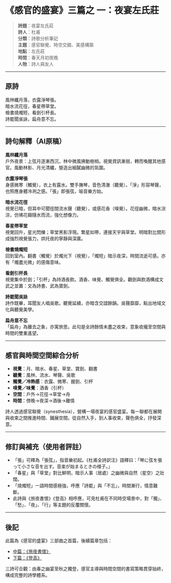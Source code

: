 # 《感官的盛宴》三篇之 一：夜宴左氏莊

> **詩題**：夜宴左氏莊  
> **詩人**：杜甫  
> **分類**：詩歌分析筆記  
> **主題**：感官聯覺、時空交錯、美感構築  
> **地點**：左氏莊  
> **時間**：春天月初夜晚  
> **人物**：詩人與友人

---

## 原詩

風林纖月落，衣露淨琴張。  
暗水流花徑，春星帶草堂。  
檢書燒燭短，看劍引杯長。  
詩罷聞吳詠，扁舟意不忘。

---

## 詩句解釋（AI原稿）

**風林纖月落**  
戶外夜景：上弦月逐漸西沉，林中微風拂動樹梢。視覺資訊漸弱，轉而喚醒其他感官。風動林影、月光清纖，營造出細膩幽微的氛圍。

**衣露淨琴張**  
身感微寒（觸覺），衣上有露水。雙手撫琴，音色清澈（聽覺）。「淨」形容琴聲，也照應身體冷冽之感。「張」即張弦，喻音樂方始。

**暗水流花徑**  
視覺已暗，但耳中可聞徑間流水聲（聽覺），或感花香（嗅覺）。花徑幽微，暗水淙淙，仿彿花瓣隨水而流，強化想像力。

**春星帶草堂**  
視覺回升，星光閃爍；草堂黑影浮現。繁星如帶，連接天宇與草堂。明暗對比間形成強烈視覺張力，烘托夜的寧靜與深廣。

**檢書燒燭短**  
回到室內。翻書（觸覺）於燭光下（視覺），「燭短」暗示夜深，時間流逝可感。亦有「燭盡光微」的感傷意味。

**看劍引杯長**  
視覺集中於劍；「引杯」為持酒長飲。酒香、味覺、觸覺俱全。觀劍與飲酒構成文武之並置：文為詩書、武為寶劍。

**詩罷聞吳詠**  
詩作既畢，耳聞友人唱吳歌。聽覺延續，亦暗含交誼餘韻。吳聲靡靡，點出地域文化與聽覺美學。

**扁舟意不忘**  
「扁舟」為離去之象，亦寓旅思。此句是全詩餘情未盡之收束，意象收攏至空間與時間的雙重遙望。

---

## 感官與時間空間綜合分析

- **視覺**：月、暗水、春星、草堂、寶劍、翻書
- **聽覺**：風林、流水、琴聲、吳歌
- **觸覺／冷熱感**：衣露、微寒、握劍、引杯
- **嗅覺／味覺**：酒香（引杯）
- **空間**：戶外→花徑→草堂→舟
- **時間**：傍晚→夜深→酒後→離情

詩人透過感官聯覺（synesthesia），營構一場夜宴的感官盛宴。每一聯都在展開與收束之間推進時間、鋪展空間。從自然入手，到人事收束，聲色俱全，抒發深意。

---

## 修訂與補充（使用者評註）

- 「張」可釋為「張弦」，指音樂初起。《杜甫全詩訳注》語釋曰：「琴に弦を張って小さな音を出す。音楽が始まるときの様子。」
- 「春星」與「草堂」對比鮮明，暗示人事（居處）之幽微與自然（星空）之壯闊。
- 「燒燭短」一語時間感極強，呼應「詩罷」與「不忘」，時間漸行，情意難斷。
- 此詩與《旅夜書懷》《登高》相呼應，可見杜甫在不同時空場景中，對「獨」、「愁」、「夜」、「行」等主題的反覆關懷。

---

## 後記

此篇為《感官的盛宴》三部曲之首篇，後續篇章包括：

- [中篇：《旅夜書懷》](旅夜書懷.md)
- [下篇：《登高》](登高.md)

三詩可合觀：由春之幽宴至秋之獨登，感官主導與時間空間的書寫策略貫穿始終，構成完整的詩學體系。
